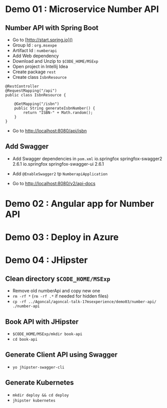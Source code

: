 # Demo 01 : Microservice Number API 

## Number API with Spring Boot

* Go to [http://start.spring.io]()
* Group Id : `org.msexpe`
* Artifact Id : `numberapi`
* Add Web dependency
* Download and Unzip to `$CODE_HOME/MSExp`
* Open project in Intellij Idea
* Create package `rest`
* Create class `IsbnResource`

```
@RestController
@RequestMapping("/api")
public class IsbnResource {
    
    @GetMapping("/isbn")
    public String generateIsbnNumber() {
        return "ISBN-" + Math.random();
    }
}
```

* Go to [http://localhost:8080/api/isbn]()

## Add Swagger

* Add Swagger dependencies in `pom.xml`
        <!-- Swagger -->
        <dependency>
            <groupId>io.springfox</groupId>
            <artifactId>springfox-swagger2</artifactId>
            <version>2.6.1</version>
        </dependency>
        <dependency>
            <groupId>io.springfox</groupId>
            <artifactId>springfox-swagger-ui</artifactId>
            <version>2.6.1</version>
        </dependency>

* Add `@EnableSwagger2` tp `NumberapiApplication`
* Go to [http://localhost:8080/v2/api-docs]()

# Demo 02 : Angular app for Number API 


# Demo 03 : Deploy in Azure 


# Demo 04 : JHipster

## Clean directory `$CODE_HOME/MSExp`

* Remove old numberApi and copy new one 
* `rm -rf *` (`rm -rf .*` if needed for hidden files)
* `cp -rf ../Agoncal/agoncal-talk-17msexperience/demo03/number-api/ ./number-api`

## Book API with JHipster

* `$CODE_HOME/MSExp/mkdir book-api`
* `cd book-api`


## Generate Client API using Swagger

* `yo jhipster-swagger-cli`


## Generate Kubernetes

* `mkdir deploy && cd deploy`
* `jhipster kubernetes`
